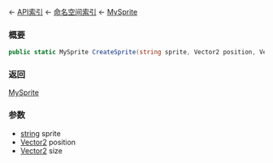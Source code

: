 ← [API索引](Api-Index) ← [命名空间索引](Namespace-Index) ← [MySprite](VRage.Game.GUI.TextPanel.MySprite)

### 概要

```csharp
public static MySprite CreateSprite(string sprite, Vector2 position, Vector2 size)
```

### 返回

[MySprite](VRage.Game.GUI.TextPanel.MySprite)

### 参数

* [string](https://docs.microsoft.com/en-us/dotnet/api/System.String?view=netframework-4.6) sprite
* [Vector2](VRageMath.Vector2) position
* [Vector2](VRageMath.Vector2) size
